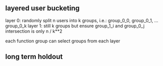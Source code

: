 layered user bucketing
---
layer 0: randomly split n users into k groups, i.e.: group_0_0, group_0_1, ... group_0_k
layer 1: still k groups but ensure group_1_i and group_0_j intersection is only n / k**2

each function group can select groups from each layer


long term holdout
---

